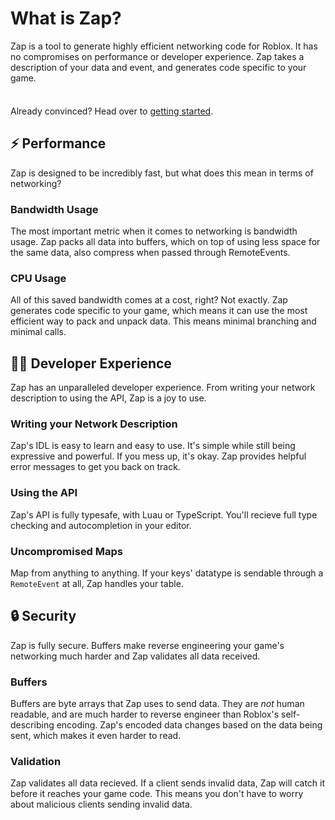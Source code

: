 # What is Zap?

Zap is a tool to generate highly efficient networking code for Roblox. It has no compromises on performance or developer experience. Zap takes a description of your data and event, and generates code specific to your game.

<div class="custom-block tip" style="padding-top: 8px">

Already convinced? Head over to [getting started](./getting-started).

</div>

## ⚡ Performance

Zap is designed to be incredibly fast, but what does this mean in terms of networking?

### Bandwidth Usage

The most important metric when it comes to networking is bandwidth usage. Zap packs all data into buffers, which on top of using less space for the same data, also compress when passed through RemoteEvents.

### CPU Usage

All of this saved bandwidth comes at a cost, right? Not exactly. Zap generates code specific to your game, which means it can use the most efficient way to pack and unpack data. This means minimal branching and minimal calls.

## 🧑‍💻 Developer Experience

Zap has an unparalleled developer experience. From writing your network description to using the API, Zap is a joy to use.

### Writing your Network Description

Zap's IDL is easy to learn and easy to use. It's simple while still being expressive and powerful. If you mess up, it's okay. Zap provides helpful error messages to get you back on track.

### Using the API

Zap's API is fully typesafe, with Luau or TypeScript. You'll recieve full type checking and autocompletion in your editor.

### Uncompromised Maps

Map from anything to anything. If your keys' datatype is sendable through a `RemoteEvent` at all, Zap handles your table. 

## 🔒 Security

Zap is fully secure. Buffers make reverse engineering your game's networking much harder and Zap validates all data received.

### Buffers

Buffers are byte arrays that Zap uses to send data. They are _not_ human readable, and are much harder to reverse engineer than Roblox's self-describing encoding. Zap's encoded data changes based on the data being sent, which makes it even harder to read.

### Validation

Zap validates all data recieved. If a client sends invalid data, Zap will catch it before it reaches your game code. This means you don't have to worry about malicious clients sending invalid data.

